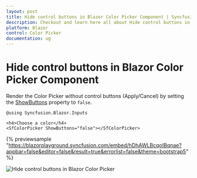 ```yaml
---
layout: post
title: Hide control buttons in Blazor Color Picker Component | Syncfusion
description: Checkout and learn here all about Hide control buttons in Syncfusion Blazor Color Picker component and more.
platform: Blazor
control: Color Picker
documentation: ug
---
```


# Hide control buttons in Blazor Color Picker Component

Render the Color Picker without control buttons (Apply/Cancel) by setting the [ShowButtons](https://help.syncfusion.com/cr/blazor/Syncfusion.Blazor.Inputs.SfColorPicker.html#Syncfusion_Blazor_Inputs_SfColorPicker_ShowButtons) property to `false`.

```cshtml
@using Syncfusion.Blazor.Inputs

<h4>Choose a color</h4>
<SfColorPicker ShowButtons="false"></SfColorPicker>
```
{% previewsample "https://blazorplayground.syncfusion.com/embed/hDhAWLBcqoIBqnae?appbar=false&editor=false&result=true&errorlist=false&theme=bootstrap5" %}

![Hide control buttons in Blazor Color Picker](./../images/blazor-colorpicker-hide-control.png)